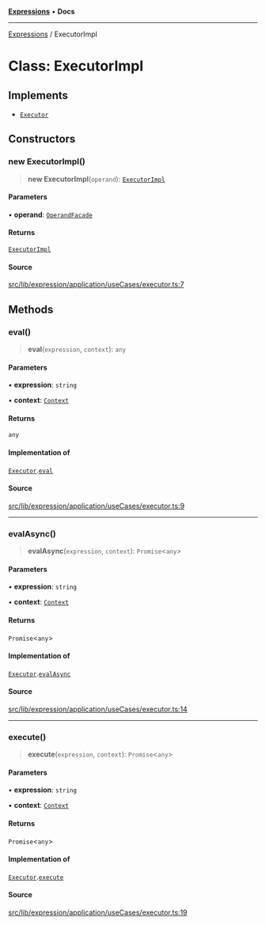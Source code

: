 [**Expressions**](../README.md) • **Docs**

***

[Expressions](../README.md) / ExecutorImpl

# Class: ExecutorImpl

## Implements

- [`Executor`](../interfaces/Executor.md)

## Constructors

### new ExecutorImpl()

> **new ExecutorImpl**(`operand`): [`ExecutorImpl`](ExecutorImpl.md)

#### Parameters

• **operand**: [`OperandFacade`](../interfaces/OperandFacade.md)

#### Returns

[`ExecutorImpl`](ExecutorImpl.md)

#### Source

[src/lib/expression/application/useCases/executor.ts:7](https://github.com/data7expressions/3xpr/blob/7acee0c2886cdd6f6b6d4a83a1fd843738c9d027/src/lib/expression/application/useCases/executor.ts#L7)

## Methods

### eval()

> **eval**(`expression`, `context`): `any`

#### Parameters

• **expression**: `string`

• **context**: [`Context`](Context.md)

#### Returns

`any`

#### Implementation of

[`Executor`](../interfaces/Executor.md).[`eval`](../interfaces/Executor.md#eval)

#### Source

[src/lib/expression/application/useCases/executor.ts:9](https://github.com/data7expressions/3xpr/blob/7acee0c2886cdd6f6b6d4a83a1fd843738c9d027/src/lib/expression/application/useCases/executor.ts#L9)

***

### evalAsync()

> **evalAsync**(`expression`, `context`): `Promise`\<`any`\>

#### Parameters

• **expression**: `string`

• **context**: [`Context`](Context.md)

#### Returns

`Promise`\<`any`\>

#### Implementation of

[`Executor`](../interfaces/Executor.md).[`evalAsync`](../interfaces/Executor.md#evalasync)

#### Source

[src/lib/expression/application/useCases/executor.ts:14](https://github.com/data7expressions/3xpr/blob/7acee0c2886cdd6f6b6d4a83a1fd843738c9d027/src/lib/expression/application/useCases/executor.ts#L14)

***

### execute()

> **execute**(`expression`, `context`): `Promise`\<`any`\>

#### Parameters

• **expression**: `string`

• **context**: [`Context`](Context.md)

#### Returns

`Promise`\<`any`\>

#### Implementation of

[`Executor`](../interfaces/Executor.md).[`execute`](../interfaces/Executor.md#execute)

#### Source

[src/lib/expression/application/useCases/executor.ts:19](https://github.com/data7expressions/3xpr/blob/7acee0c2886cdd6f6b6d4a83a1fd843738c9d027/src/lib/expression/application/useCases/executor.ts#L19)
